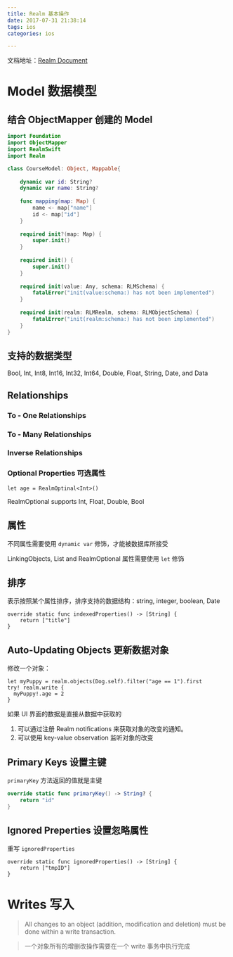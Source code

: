 ```yaml
---
title: Realm 基本操作
date: 2017-07-31 21:38:14
tags: ios
categories: ios

---
```



文档地址：[Realm Document](https://realm.io/docs/swift/latest/)

# Model 数据模型

## 结合 ObjectMapper 创建的 Model

```swift
import Foundation
import ObjectMapper
import RealmSwift
import Realm

class CourseModel: Object, Mappable{
    
    dynamic var id: String?
    dynamic var name: String?
    
    func mapping(map: Map) {
        name <- map["name"]
        id <- map["id"]
    }
    
    required init?(map: Map) {
        super.init()
    }
    
    required init() {
        super.init()
    }
    
    required init(value: Any, schema: RLMSchema) {
        fatalError("init(value:schema:) has not been implemented")
    }
    
    required init(realm: RLMRealm, schema: RLMObjectSchema) {
        fatalError("init(realm:schema:) has not been implemented")
    }
}
```

<!--more-->

## 支持的数据类型

Bool, Int, Int8, Int16, Int32, Int64, Double, Float, String, Date, and Data

## Relationships

### To - One Relationships

### To - Many Relationships

### Inverse Relationships

### Optional Properties 可选属性

```
let age = RealmOptinal<Int>()
```

RealmOptional supports Int, Float, Double, Bool


## 属性

不同属性需要使用 `dynamic var` 修饰，才能被数据库所接受

LinkingObjects, List and RealmOptional 属性需要使用 `let` 修饰

## 排序

表示按照某个属性排序，排序支持的数据结构：string, integer, boolean, Date

```
override static func indexedProperties() -> [String] {
    return ["title"]
}
```

## Auto-Updating Objects 更新数据对象

修改一个对象：

```
let myPuppy = realm.objects(Dog.self).filter("age == 1").first
try! realm.write {
  myPuppy!.age = 2
}
```

如果 UI 界面的数据是直接从数据中获取的

1. 可以通过注册 Realm notifications 来获取对象的改变的通知。
2. 可以使用 key-value observation 监听对象的改变

## Primary Keys 设置主键

`primaryKey` 方法返回的值就是主键

```swift
override static func primaryKey() -> String? {
    return "id"
}
```

## Ignored Preperties 设置忽略属性

重写 `ignoredProperties`

```
override static func ignoredProperties() -> [String] {
    return ["tmpID"]
}
```


# Writes 写入

>All changes to an object (addition, modification and deletion) must be done within a write transaction.

>一个对象所有的增删改操作需要在一个 write 事务中执行完成








